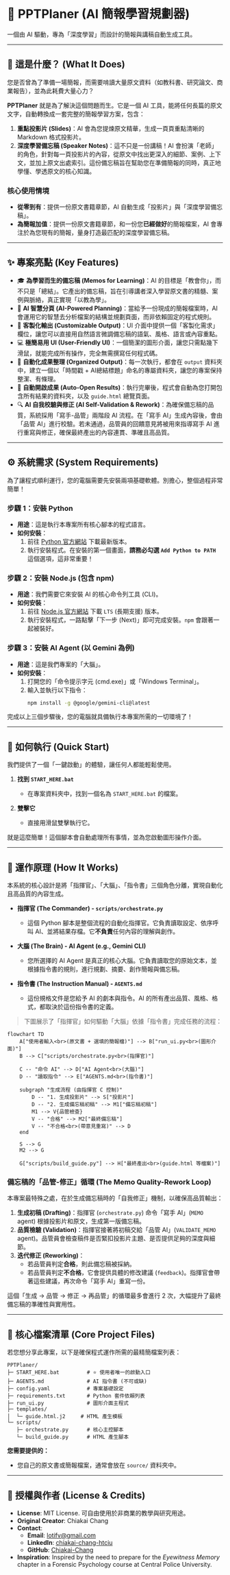 # 🧠 PPTPlaner (AI 簡報學習規劃器)

一個由 AI 驅動，專為「深度學習」而設計的簡報與講稿自動生成工具。

---

## 🎯 這是什麼？ (What It Does)

您是否曾為了準備一場簡報，而需要啃讀大量原文資料（如教科書、研究論文、商業報告），並為此耗費大量心力？

**PPTPlaner** 就是為了解決這個問題而生。它是一個 AI 工具，能將任何長篇的原文文字，自動轉換成一套完整的簡報學習方案，包含：

1.  **重點投影片 (Slides)**：AI 會為您提煉原文精華，生成一頁頁重點清晰的 Markdown 格式投影片。
2.  **深度學習備忘稿 (Speaker Notes)**：這不只是一份講稿！AI 會扮演「老師」的角色，針對每一頁投影片的內容，從原文中找出更深入的細節、案例、上下文，並加上原文出處索引。這份備忘稿旨在幫助您在準備簡報的同時，真正地學懂、學透原文的核心知識。

### 核心使用情境

*   **從零到有**：提供一份原文書籍章節，AI 自動生成「投影片」與「深度學習備忘稿」。
*   **為簡報加值**：提供一份原文書籍章節，和一份您**已經做好**的簡報檔案，AI 會專注於為您現有的簡報，量身打造最匹配的深度學習備忘稿。

---

## ✨ 專案亮點 (Key Features)

*   🎓 **為學習而生的備忘稿 (Memos for Learning)**：AI 的目標是「教會你」，而不只是「總結」。它產出的備忘稿，旨在引導講者深入學習原文書的精髓、案例與脈絡，真正實現「以教為學」。
*   🤖 **AI 智慧分頁 (AI-Powered Planning)**：當給予一份現成的簡報檔案時，AI 會運用它的智慧去分析檔案的結構並規劃頁面，而非依賴固定的程式規則。
*   🎨 **客製化輸出 (Customizable Output)**：UI 介面中提供一個「客製化需求」欄位，讓您可以直接用自然語言微調備忘稿的語氣、風格、語言或內容重點。
*   💻 **極簡易用 UI (User-Friendly UI)**：一個簡潔的圖形介面，讓您只需點幾下滑鼠，就能完成所有操作，完全無需撰寫任何程式碼。
*   📂 **自動化成果整理 (Organized Output)**：每一次執行，都會在 `output` 資料夾中，建立一個以「時間戳 + AI總結標題」命名的專屬資料夾，讓您的專案保持整潔、有條理。
*   🚀 **自動開啟成果 (Auto-Open Results)**：執行完畢後，程式會自動為您打開包含所有結果的資料夾，以及 `guide.html` 總覽頁面。
*   🔍 **AI 自我校驗與修正 (AI Self-Validation & Rework)**：為確保備忘稿的品質，系統採用「寫手-品管」兩階段 AI 流程。在「寫手 AI」生成內容後，會由「品管 AI」進行校驗。若未通過，品管員的回饋意見將被用來指導寫手 AI 進行重寫與修正，確保最終產出的內容連貫、準確且高品質。

---

## ⚙️ 系統需求 (System Requirements)

為了讓程式順利運行，您的電腦需要先安裝兩項基礎軟體。別擔心，整個過程非常簡單！

### 步驟 1：安裝 Python

*   **用途**：這是執行本專案所有核心腳本的程式語言。
*   **如何安裝**：
    1.  前往 [Python 官方網站](https://www.python.org/downloads/) 下載最新版本。
    2.  執行安裝程式。在安裝的第一個畫面，**請務必勾選 `Add Python to PATH`** 這個選項，這非常重要！

### 步驟 2：安裝 Node.js (包含 npm)

*   **用途**：我們需要它來安裝 AI 的核心命令列工具 (CLI)。
*   **如何安裝**：
    1.  前往 [Node.js 官方網站](https://nodejs.org/) 下載 `LTS` (長期支援) 版本。
    2.  執行安裝程式，一路點擊「下一步 (Next)」即可完成安裝。`npm` 會跟著一起被裝好。

### 步驟 3：安裝 AI Agent (以 Gemini 為例)

*   **用途**：這是我們專案的「大腦」。
*   **如何安裝**：
    1.  打開您的「命令提示字元 (cmd.exe)」或「Windows Terminal」。
    2.  輸入並執行以下指令：
        ```bash
        npm install -g @google/gemini-cli@latest
        ```

完成以上三個步驟後，您的電腦就具備執行本專案所需的一切環境了！

---

## 🚀 如何執行 (Quick Start)

我們提供了一個「一鍵啟動」的體驗，讓任何人都能輕鬆使用。

1.  **找到 `START_HERE.bat`**
    *   在專案資料夾中，找到一個名為 `START_HERE.bat` 的檔案。

2.  **雙擊它**
    *   直接用滑鼠雙擊執行它。

就是這麼簡單！這個腳本會自動處理所有事情，並為您啟動圖形操作介面。

---

## 🧭 運作原理 (How It Works)

本系統的核心設計是將「指揮官」、「大腦」、「指令書」三個角色分離，實現自動化且高品質的內容生成。

*   **指揮官 (The Commander) - `scripts/orchestrate.py`**
    *   這個 Python 腳本是整個流程的自動化指揮官。它負責讀取設定、依序呼叫 AI、並將結果存檔。它**不負責**任何內容的理解與創作。

*   **大腦 (The Brain) - AI Agent (e.g., Gemini CLI)**
    *   您所選擇的 AI Agent 是真正的核心大腦。它負責讀取您的原始文本，並根據指令書的規則，進行規劃、摘要、創作簡報與備忘稿。

*   **指令書 (The Instruction Manual) - `AGENTS.md`**
    *   這份規格文件是您給予 AI 的劇本與指令。AI 的所有產出品質、風格、格式，都取決於這份指令書的定義。

> 下圖展示了「指揮官」如何驅動「大腦」依據「指令書」完成任務的流程：

```mermaid
flowchart TD
    A["使用者輸入<br>(原文書 + 選填的簡報檔)"] --> B["run_ui.py<br>(圖形介面)"]
    B --> C["scripts/orchestrate.py<br>(指揮官)"]
    
    C -- "命令 AI" --> D["AI Agent<br>(大腦)"]
    D -- "讀取指令" --> E["AGENTS.md<br>(指令書)"]

    subgraph "生成流程 (由指揮官 C 控制)"
        D -- "1. 生成投影片" --> S["投影片"]
        D -- "2. 生成備忘稿初稿" --> M1["備忘稿初稿"]
        M1 --> V{品管檢查}
        V -- "合格" --> M2["最終備忘稿"]
        V -- "不合格<br>(帶意見重寫)" --> D
    end

    S --> G
    M2 --> G
    
    G["scripts/build_guide.py"] --> H["最終產出<br>(guide.html 等檔案)"]
```

### 備忘稿的「品管-修正」循環 (The Memo Quality-Rework Loop)

本專案最特殊之處，在於生成備忘稿時的「自我修正」機制，以確保高品質輸出：

1.  **生成初稿 (Drafting)**：指揮官 (`orchestrate.py`) 命令「寫手 AI」(`MEMO` agent) 根據投影片和原文，生成第一版備忘稿。
2.  **品質檢驗 (Validation)**：指揮官接著將初稿交給「品管 AI」(`VALIDATE_MEMO` agent)。品管員會檢查稿件是否緊扣投影片主題、是否提供足夠的深度與細節。
3.  **迭代修正 (Reworking)**：
    *   若品管員判定**合格**，則此備忘稿被採納。
    *   若品管員判定**不合格**，它會提供具體的修改建議 (`feedback`)。指揮官會帶著這些建議，再次命令「寫手 AI」重寫一份。

這個「生成 -> 品管 -> 修正 -> 再品管」的循環最多會進行 2 次，大幅提升了最終備忘稿的準確性與實用性。

---

## 📂 核心檔案清單 (Core Project Files)

若您想分享此專案，以下是確保程式運作所需的最精簡檔案列表：

```
PPTPlaner/
├─ START_HERE.bat         # ⭐ 使用者唯一的啟動入口
├─ AGENTS.md              # AI 指令書 (不可或缺)
├─ config.yaml            # 專案基礎設定
├─ requirements.txt       # Python 套件依賴列表
├─ run_ui.py              # 圖形介面主程式
├─ templates/
│  └─ guide.html.j2     # HTML 產生模板
└─ scripts/
   ├─ orchestrate.py      # 核心主控腳本
   └─ build_guide.py      # HTML 產生腳本
```

**您需要提供的：**
*   您自己的原文書或簡報檔案，通常會放在 `source/` 資料夾中。

---

## 📜 授權與作者 (License & Credits)

*   **License**: MIT License. 可自由使用於非商業的教學與研究用途。
*   **Original Creator**: Chiakai Chang
*   **Contact**:
    *   **Email**: [lotifv@gmail.com](mailto:lotifv@gmail.com)
    *   **LinkedIn**: [chiakai-chang-htciu](https://www.linkedin.com/in/chiakai-chang-htciu)
    *   **GitHub**: [Chiakai-Chang](https://github.com/Chiakai-Chang)
*   **Inspiration**: Inspired by the need to prepare for the *Eyewitness Memory* chapter in a Forensic Psychology course at Central Police University.
